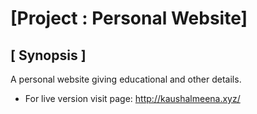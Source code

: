 # [Project : Personal Website]

## [ Synopsis ]

A personal website giving educational and other details.

- For live version visit page: http://kaushalmeena.xyz/
